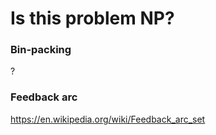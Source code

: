 # Is this problem NP?

### Bin-packing
?

### Feedback arc
https://en.wikipedia.org/wiki/Feedback_arc_set
